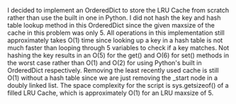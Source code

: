 I decided to implement an OrderedDict to store the LRU Cache from scratch rather than use the built in one in Python.
I did not hash the key and hash table lookup method in this OrderedDict since the given maxsize of the cache in this problem was only 5. 
All operations in this implementation still approximately takes O(1) time since looking up a key in a hash table is not much faster than looping through 5 variables to check if a key matches.
Not hashing the key results in an O(5) for the get() and O(6) for set() methods in the worst case rather than O(1) and O(2) for using Python's built in OrderedDict respectively.
Removing the least recently used cache is still O(1) without a hash table since we are just removing the _start node in a doubly linked list.
The space complexity for the script is sys.getsizeof() of a filled LRU Cache, which is approximately O(1) for an LRU maxsize of 5.